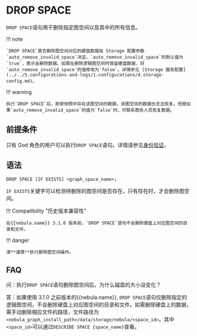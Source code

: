 # DROP SPACE

`DROP SPACE`语句用于删除指定图空间以及其中的所有信息。

!!! note

    `DROP SPACE`是否删除图空间对应的硬盘数据由 Storage 配置参数`auto_remove_invalid_space`决定。`auto_remove_invalid_space`的默认值为`true`，表示会删除数据。如需在删除逻辑图空间时保留硬盘数据，将`auto_remove_invalid_space`的值修改为`false`。详情参见 [Storage 服务配置](../../5.configurations-and-logs/1.configurations/4.storage-config.md)。

!!! warning

    执行`DROP SPACE`后，即使快照中存在该图空间的数据，该图空间的数据也无法恢复。但是如果`auto_remove_invalid_space`的值为`false`时，可联系商务人员恢复数据。

## 前提条件

只有 God 角色的用户可以执行`DROP SPACE`语句。详情请参见[身份验证](../../7.data-security/1.authentication/1.authentication.md)。

## 语法

```ngql
DROP SPACE [IF EXISTS] <graph_space_name>;
```

`IF EXISTS`关键字可以检测待删除的图空间是否存在，只有存在时，才会删除图空间。

!!! Compatibility "历史版本兼容性"

    在{{nebula.name}} 3.1.0 版本前，`DROP SPACE`语句不会删除硬盘上对应图空间的目录和文件。
    

!!! danger

    请**谨慎**执行删除图空间操作。


## FAQ

问：执行`DROP SPACE`语句删除图空间后，为什么磁盘的大小没变化？

答：如果使用 3.1.0 之前版本的{{nebula.name}}, `DROP SPACE`语句仅删除指定的逻辑图空间，不会删除硬盘上对应图空间的目录和文件。如需删除硬盘上的数据，需手动删除相应文件的路径，文件路径为`<nebula_graph_install_path>/data/storage/nebula/<space_id>`。其中`<space_id>`可以通过`DESCRIBE SPACE {space_name}`查看。
